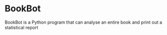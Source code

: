# BookBot

BookBot is a Python program that can analyse an entire book and print out a statistical report